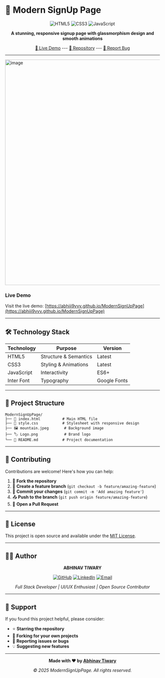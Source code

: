 # 🌟 Modern SignUp Page

<div align="center">

![HTML5](https://img.shields.io/badge/HTML5-E34F26?style=for-the-badge&logo=html5&logoColor=white)
![CSS3](https://img.shields.io/badge/CSS3-1572B6?style=for-the-badge&logo=css3&logoColor=white)
![JavaScript](https://img.shields.io/badge/JavaScript-F7DF1E?style=for-the-badge&logo=javascript&logoColor=black)

**A stunning, responsive signup page with glassmorphism design and smooth animations**

[🚀 Live Demo](https://abhiii9vvv.github.io/ModernSignUpPage) --- [📁 Repository](https://github.com/abhiii9vvv/ModernSignUpPage) --- [🐛 Report Bug](https://github.com/abhiii9vvv/ModernSignUpPage/issues)

</div>

---

<img width="1599" height="733" alt="image" src="https://github.com/user-attachments/assets/20fa1437-25d8-4884-81df-a442485056fe" />


### Live Demo
Visit the live demo: [https://abhiii9vvv.github.io/ModernSignUpPage](https://abhiii9vvv.github.io/ModernSignUpPage)

---

## 🛠️ Technology Stack

| Technology | Purpose | Version |
|------------|---------|---------|
| HTML5 | Structure & Semantics | Latest |
| CSS3 | Styling & Animations | Latest |
| JavaScript | Interactivity | ES6+ |
| Inter Font | Typography | Google Fonts |

---

## 📂 Project Structure

```
ModernSignUpPage/
├── 📄 index.html          # Main HTML file
├── 🎨 style.css           # Stylesheet with responsive design
├── 🖼️ mountain.jpeg       # Background image
├── 🏷️ Logo.png            # Brand logo
└── 📖 README.md           # Project documentation
```

---

## 🤝 Contributing

Contributions are welcome! Here's how you can help:

1. 🍴 **Fork the repository**
2. 🌿 **Create a feature branch** (`git checkout -b feature/amazing-feature`)
3. 💾 **Commit your changes** (`git commit -m 'Add amazing feature'`)
4. 📤 **Push to the branch** (`git push origin feature/amazing-feature`)
5. 🔄 **Open a Pull Request**

---

## 📄 License

This project is open source and available under the [MIT License](LICENSE).

---

## 👨‍💻 Author

<div align="center">

**ABHINAV TIWARY**

[![GitHub](https://img.shields.io/badge/GitHub-100000?style=for-the-badge&logo=github&logoColor=white)](https://github.com/abhiii9vvv)
[![LinkedIn](https://img.shields.io/badge/LinkedIn-0077B5?style=for-the-badge&logo=linkedin&logoColor=white)](https://www.linkedin.com/in/abhinav-tiwary-791a63302/)
[![Email](https://img.shields.io/badge/Email-D14836?style=for-the-badge&logo=gmail&logoColor=white)](mailto:2023281975.abhinav@ug.sharda.ac.in)

*Full Stack Developer | UI/UX Enthusiast | Open Source Contributor*

</div>

---

## 💖 Support

If you found this project helpful, please consider:

- ⭐ **Starring the repository**
- 🍴 **Forking for your own projects**
- 🐛 **Reporting issues or bugs**
- 💡 **Suggesting new features**

---

<div align="center">

**Made with ❤️ by [Abhinav Tiwary](https://github.com/abhiii9vvv)**

*© 2025 ModernSignUpPage. All rights reserved.*

</div>
